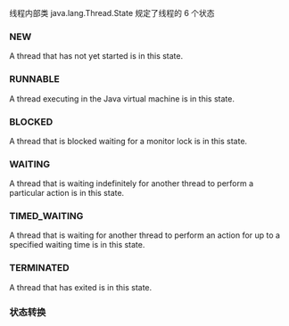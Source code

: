 线程内部类 java.lang.Thread.State 规定了线程的 6 个状态

### NEW 

A thread that has not yet started is in this state.

### RUNNABLE

 A thread executing in the Java virtual machine is in this state.

### BLOCKED 

A thread that is blocked waiting for a monitor lock is in this state.

### WAITING

 A thread that is waiting indefinitely for another thread to perform a particular action is in this state.

### TIMED_WAITING 

A thread that is waiting for another thread to perform an action for up to a specified waiting time is in this state.

### TERMINATED 

A thread that has exited is in this state.

### 状态转换

